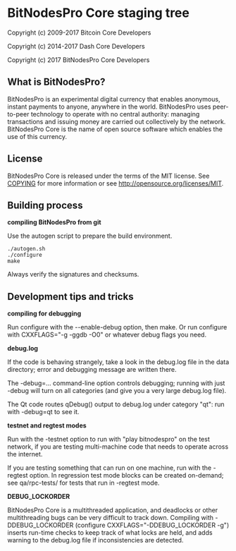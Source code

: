 BitNodesPro Core staging tree
===============================

Copyright (c) 2009-2017 Bitcoin Core Developers

Copyright (c) 2014-2017 Dash Core Developers

Copyright (c) 2017 BitNodesPro Core Developers


What is BitNodesPro?
----------------

BitNodesPro is an experimental digital currency that enables anonymous, instant
payments to anyone, anywhere in the world. BitNodesPro uses peer-to-peer technology
to operate with no central authority: managing transactions and issuing money
are carried out collectively by the network. BitNodesPro Core is the name of open
source software which enables the use of this currency.


License
-------

BitNodesPro Core is released under the terms of the MIT license. See [COPYING](COPYING) for more
information or see http://opensource.org/licenses/MIT.


Building process
-----------------

**compiling BitNodesPro from git**

Use the autogen script to prepare the build environment.

    ./autogen.sh
    ./configure
    make

Always verify the signatures and checksums.


Development tips and tricks
---------------------------

**compiling for debugging**

Run configure with the --enable-debug option, then make. Or run configure with
CXXFLAGS="-g -ggdb -O0" or whatever debug flags you need.

**debug.log**

If the code is behaving strangely, take a look in the debug.log file in the data directory;
error and debugging message are written there.

The -debug=... command-line option controls debugging; running with just -debug will turn
on all categories (and give you a very large debug.log file).

The Qt code routes qDebug() output to debug.log under category "qt": run with -debug=qt
to see it.

**testnet and regtest modes**

Run with the -testnet option to run with "play bitnodespro" on the test network, if you
are testing multi-machine code that needs to operate across the internet.

If you are testing something that can run on one machine, run with the -regtest option.
In regression test mode blocks can be created on-demand; see qa/rpc-tests/ for tests
that run in -regtest mode.

**DEBUG_LOCKORDER**

BitNodesPro Core is a multithreaded application, and deadlocks or other multithreading bugs
can be very difficult to track down. Compiling with -DDEBUG_LOCKORDER (configure
CXXFLAGS="-DDEBUG_LOCKORDER -g") inserts run-time checks to keep track of what locks
are held, and adds warning to the debug.log file if inconsistencies are detected.
